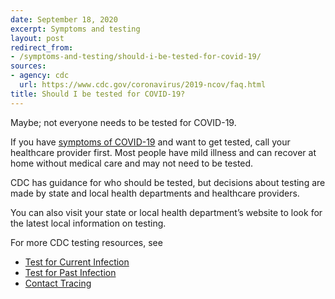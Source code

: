```yaml
---
date: September 18, 2020
excerpt: Symptoms and testing
layout: post
redirect_from:
- /symptoms-and-testing/should-i-be-tested-for-covid-19/
sources:
- agency: cdc
  url: https://www.cdc.gov/coronavirus/2019-ncov/faq.html
title: Should I be tested for COVID-19?
---
```


Maybe; not everyone needs to be tested for COVID-19.

If you have [symptoms of COVID-19](https://www.cdc.gov/coronavirus/2019-ncov/symptoms-testing/symptoms.html) and want to get tested, call your healthcare provider first. Most people have mild illness and can recover at home without medical care and may not need to be tested.

CDC has guidance for who should be tested, but decisions about testing are made by state and local health departments and healthcare providers.

You can also visit your state or local health department’s website to look for the latest local information on testing. 

For more CDC testing resources, see

- [Test for Current Infection](https://www.cdc.gov/coronavirus/2019-ncov/testing/diagnostic-testing.html) 
- [Test for Past Infection](https://www.cdc.gov/coronavirus/2019-ncov/testing/serology-overview.html)
- [Contact Tracing](https://www.cdc.gov/coronavirus/2019-ncov/daily-life-coping/contact-tracing.html)
